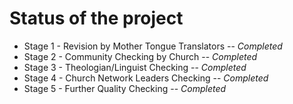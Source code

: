 # Status of the project

* Stage 1 - Revision by Mother Tongue Translators -- _Completed_
* Stage 2 - Community Checking by Church -- _Completed_
* Stage 3 - Theologian/Linguist Checking -- _Completed_
* Stage 4 - Church Network Leaders Checking -- _Completed_
* Stage 5 - Further Quality Checking -- _Completed_